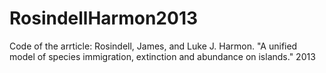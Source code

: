 # RosindellHarmon2013
Code of the arrticle: Rosindell, James, and Luke J. Harmon. "A unified model of species immigration, extinction and abundance on islands." 2013
